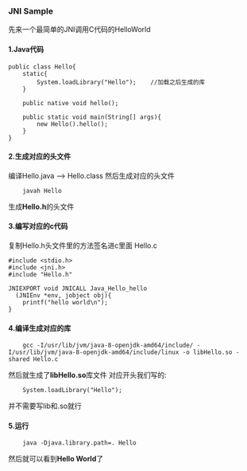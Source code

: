 ### JNI Sample
先来一个最简单的JNI调用C代码的HelloWorld

#### 1.Java代码
```
public class Hello{
	static{
		System.loadLibrary("Hello");	//加载之后生成的库
	}

	public native void hello();

	public static void main(String[] args){
		new Hello().hello();
	}
}
```

#### 2.生成对应的头文件
编译Hello.java --> Hello.class
然后生成对应的头文件
```
	javah Hello
```
生成**Hello.h**的头文件

#### 3.编写对应的c代码
复制Hello.h头文件里的方法签名进c里面
Hello.c
```
#include <stdio.h>
#include <jni.h>
#include "Hello.h"

JNIEXPORT void JNICALL Java_Hello_hello
  (JNIEnv *env, jobject obj){
	printf("hello world\n");
}

```

#### 4.编译生成对应的库
```
	gcc -I/usr/lib/jvm/java-8-openjdk-amd64/include/ -I/usr/lib/jvm/java-8-openjdk-amd64/include/linux -o libHello.so -shared Hello.c
```
然后就生成了**libHello.so**库文件
对应开头我们写的:
```
	System.loadLibrary("Hello");
```
并不需要写lib和.so就行

#### 5.运行
```
	java -Djava.library.path=. Hello
```
然后就可以看到**Hello World**了
